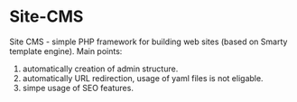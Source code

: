 Site-CMS
========

Site CMS - simple PHP framework for building web sites (based on Smarty template engine).
Main points:
1) automatically creation of admin structure.
2) automatically URL redirection, usage of yaml files is not eligable.
3) simpe usage of SEO features.
